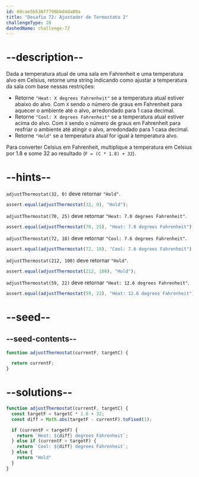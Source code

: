 ```yaml
---
id: 68cae5b538ff798bbd4da00a
title: "Desafio 72: Ajustador de Termostato 2"
challengeType: 28
dashedName: challenge-72
---
```


# --description--

Dada a temperatura atual de uma sala em Fahrenheit e uma temperatura alvo em Celsius, retorne uma string indicando como ajustar a temperatura da sala com base nessas restrições:

- Retorne `"Heat: X degrees Fahrenheit"` se a temperatura atual estiver abaixo do alvo. Com `X` sendo o número de graus em Fahrenheit para aquecer o ambiente até o alvo, arredondado para 1 casa decimal.
- Retorne `"Cool: X degrees Fahrenheit"` se a temperatura atual estiver acima do alvo. Com `X` sendo o número de graus em Fahrenheit para resfriar o ambiente até atingir o alvo, arredondado para 1 casa decimal.
- Retorne `"Hold"` se a temperatura atual for igual à temperatura alvo.

Para converter Celsius em Fahrenheit, multiplique a temperatura em Celsius por 1.8 e some 32 ao resultado (`F = (C * 1.8) + 32`).

# --hints--

`adjustThermostat(32, 0)` deve retornar `"Hold"`.

```js
assert.equal(adjustThermostat(32, 0), "Hold");
```

`adjustThermostat(70, 25)` deve retornar `"Heat: 7.0 degrees Fahrenheit"`.

```js
assert.equal(adjustThermostat(70, 25), "Heat: 7.0 degrees Fahrenheit");
```

`adjustThermostat(72, 18)` deve retornar `"Cool: 7.6 degrees Fahrenheit"`.

```js
assert.equal(adjustThermostat(72, 18), "Cool: 7.6 degrees Fahrenheit");
```

`adjustThermostat(212, 100)` deve retornar `"Hold"`.

```js
assert.equal(adjustThermostat(212, 100), "Hold");
```

`adjustThermostat(59, 22)` deve retornar `"Heat: 12.6 degrees Fahrenheit"`.

```js
assert.equal(adjustThermostat(59, 22), "Heat: 12.6 degrees Fahrenheit");
```

# --seed--

## --seed-contents--

```js
function adjustThermostat(currentF, targetC) {

  return currentF;
}
```

# --solutions--

```js
function adjustThermostat(currentF, targetC) {
  const targetF = targetC * 1.8 + 32;
  const diff = Math.abs(targetF - currentF).toFixed(1);

  if (currentF < targetF) {
    return `Heat: ${diff} degrees Fahrenheit`;
  } else if (currentF > targetF) {
    return `Cool: ${diff} degrees Fahrenheit`;
  } else {
    return "Hold"
  }
}
```
